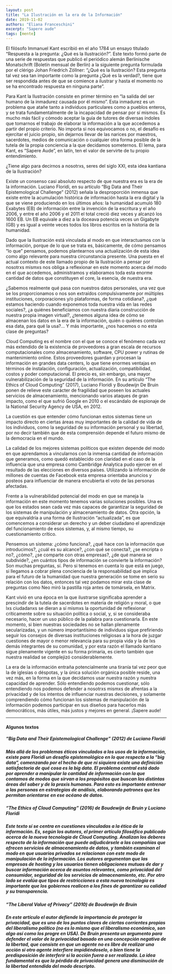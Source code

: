 ```yaml
---
layout: post
title: "La Ilustración en la era de la Información"
date: 2019-11-02
authors: "Eliana Franceschini"
excerpt: "Sapere aude"
tags: [mente]
---
```

El filósofo Immanuel Kant escribió en el año 1784 un ensayo titulado “Respuesta a la pregunta: ¿Qué es la Ilustración?”. Este texto formó parte de una serie de respuestas que publicó el periódico alemán Berlinische Monatschrift (Boletín mensual de Berlín) a la siguiente pregunta formulada por el clérigo Johan Friedrich Zöllner:  “¿Qué es la Ilustración? Esta pregunta tal vez sea tan importante como la pregunta ¿Qué es la verdad?, tiene que ser respondida antes de que se comience a ilustrar y hasta el momento no se ha encontrado respuesta en ninguna parte”.

Para Kant la Ilustración consiste en primer término en “la salida del ser humano de la inmadurez causada por él mismo”. Esta inmadurez es un problema que atañe tanto a individuos particulares como a pueblos enteros, y se trata fundamentalmente de la incapacidad de pensar por sí mismos. Es mucho más fácil y cómodo aceptar la guía de tutores de diversas índoles que tomarnos el trabajo de elaborar la información a la que accedemos a partir del propio criterio. No importa si nos equivocamos o no, el desafío es ejercitar el juicio propio, sin dejarnos llevar de las narices por maestros, sacerdotes, medios de comunicación o cualquier otra forma posible de la tutela de la propia conciencia a la que decidamos someternos. El lema, para Kant, es “Sapere Aude”, en latín,  ten el valor de servirte de tu propio entendimiento.

¿Tiene algo para decirnos a nosotrxs, seres del siglo XXI, esta idea kantiana de la Ilustración?

Existe un consenso casi absoluto respecto de que nuestra era es la era de la información. Luciano Floridi, en su artículo “Big Data and Their Epistemological Challenge” (2012) señala la desproporción inmensa que existe entre la acumulación histórica de información hasta la era digital y la que se viene produciendo en los últimos años: la humanidad acumuló 180 Exabytes (EB) de información entre la invención de la escritura y el año 2006, y entre el año 2006 y el 2011 el total creció diez veces y alcanzó los 1600 EB. Un EB equivale a diez a la doceava potencia veces un Gigabyte (GB) y es igual a veinte veces todos los libros escritos en la historia de la humanidad.

Dado que la Ilustración está vinculada al modo en que interactuamos con la información, porque de lo que se trata es, básicamente, de cómo pensamos “lo que” pensamos, podemos plantearnos una actualización de esta idea como algo relevante para nuestra circunstancia presente. Una puesta en el actual contexto de este llamado propio de la Ilustración a pensar por nosotrxs mismxs nos obliga a reflexionar en este momento acerca del modo en el que accedemos, administramos y elaboramos toda esta enorme cantidad de datos que constituyen el core, la esencia, de nuestra era.

¿Sabemos realmente qué pasa con nuestros datos personales, una vez que se los proporcionamos o nos son extraídos compulsivamente por múltiples instituciones, corporaciones y/o plataformas, de forma cotidiana?, ¿qué estamos haciendo cuando exponemos toda nuestra vida en las redes sociales?, ¿a quiénes beneficiamos con nuestra diaria construcción de nuestra propia imagen virtual?, ¿tenemos alguna idea de cómo se almacenan los datos en la era de la información, quién o quiénes controlan esa data, para qué la usa?... Y más importante, ¿nos hacemos o no esta clase de preguntas?

Cloud Computing es el nombre con el que se conoce el fenómeno cada vez más extendido de la existencia de proveedores a gran escala de recursos computacionales como almacenamiento, software, CPU power y rutinas de mantenimiento online. Estos proveedores guardan y procesan la información en grandes data centers, lo que tiene enormes ventajas en términos de instalación, configuración, actualización, compatibilidad, costos y poder computacional. El precio es, sin embargo, una mayor vulnerabilización de la seguridad de la información. En su artículo “The Ethics of Cloud Computing” (2017), Luciano Floridi y Boudewijn De Bruin ponen de relieve este carácter de fragilidad que poseen los actuales servicios de almacenamiento, mencionando varios ataques de gran impacto, como el que sufrió Google en 2010 o el escándalo de espionaje de la National Security Agency de USA, en 2012.

La cuestión es que entender cómo funcionan estos sistemas tiene un impacto directo en ciertas áreas muy importantes de la calidad de vida de los individuos, como la seguridad de su información personal y su libertad, por no decir también que de esta comprensión depende el futuro mismo de la democracia en el mundo.

La calidad de los mejores sistemas políticos que existen depende del modo en que aprendamos a vincularnos con la inmensa cantidad de información que generamos, como quedó establecido con claridad en el caso de la influencia que una empresa como Cambridge Analytica pudo ejercer en el resultado de las elecciones en diversos países. Utilizando la información de millones de cuentas de Facebook esta empresa orientaba anuncios y posteos para influenciar de manera encubierta el voto de las personas afectadas.

Frente a la vulnerabilidad potencial del modo en que se maneja la información en este momento tenemos varias soluciones posibles. Una es que los estados sean cada vez más capaces de garantizar la seguridad de los sistemas de manipulación y almacenamiento de datos. Otra opción, la que equivaldría a una forma de Ilustración “actualizada”, es que comencemos a considerar un derecho y un deber ciudadano el aprendizaje del funcionamiento de esos sistemas, y, al mismo tiempo, su cuestionamiento crítico.

Pensemos un sistema: ¿cómo funciona?, ¿qué hace con la información que introducimos?, ¿cuál es su alcance?, ¿con qué se conecta?, ¿se encripta o no?, ¿cómo?, ¿se comparte con otras empresas?, ¿de qué manera se subdivide?, ¿en cuántos tipos de información se convierte la información? Son muchas preguntas, sí. Pero si tenemos en cuenta lo que está en juego, si llegamos a cobrar plena conciencia de la responsabilidad que implica para el futuro de la humanidad que nuestra generación se tome en serio su relación con los datos, entonces tal vez podamos mirar esta clase de preguntas como Neo miró la pastilla roja antes de tomársela, en Matrix.

Kant vivió en una época en la que ilustrarse significaba aprender a prescindir de la tutela de sacerdotes en materia de religión y moral, o que lxs ciudadanxs se dieran a sí mismxs la oportunidad de reflexionar críticamente sobre su situación política o social, y, si se consideraba necesario, hacer un uso público de la palabra para cuestionarla. En este momento, si bien nuestras sociedades no se hallan plenamente secularizadas, y un número importantísimo de individuos sigue prefiriendo seguir los consejos de diversas instituciones religiosas a la hora de juzgar cuestiones de mayor o menor relevancia para su propia vida y la de lxs demás integrantes de su comunidad, y por esta razón el llamado kantiano sigue plenamente vigente en su forma primaria, es cierto también que nuestra realidad se complejizó considerablemente.

La era de la información entraña potencialmente una tiranía tal vez peor que la de iglesias o déspotas, y la única solución orgánica posible reside, una vez más, en la forma en la que decidamos usar nuestra razón y nuestra capacidad de aprender. Sólo entendiendo podemos cuestionar, sólo entendiendo nos podemos defender a nosotrxs mismxs de afrentas a la privacidad y de los intentos de influenciar nuestras decisiones, y solamente comprendiendo cómo funcionan los sistemas de manipulación de la información podemos  participar en sus diseños para hacerlos más democráticos, más útiles, más justos y mejores en general. ¡Sapere aude!

---
#### Algunos textos
##### “Big Data and Their Epistemological Challenge” (2012) de Luciano Floridi

##### Más allá de los problemas éticos vinculados a los usos de la información, existe para Floridi un desafío epistemológico en lo que respecta a la “big data”, comenzando por el hecho de que ni siquiera existe una definición satisfactoria de qué cosa es la big data. El problema central está dado por aprender a manipular la cantidad de información con la que contamos de modos que sirvan a los propósitos que buscan las distintas áreas del saber y de la praxis humanas. Para esto es importante entrenar a las personas en estrategias de análisis, elaborando patrones que les permitan orientarse en ese océano de datos.

##### “The Ethics of Cloud Computing” (2016) de Boudewijn de Bruin y Luciano Floridi

##### Este texto sí se centra en cuestiones vinculadas a la ética de la información. Es, según los autores, el primer artículo filosófico publicado acerca de la nueva tecnología de Cloud Computing. Analizan los deberes respecto de la información que puede adjudicársele a las compañías que ofrecen servicios de almacenamiento de datos, y también examinan el modo en que usuarios privados se relacionan con este modo de manipulación de la información. Los autores argumentan que las empresas de hosting y los usuarios tienen obligaciones mutuas de dar y buscar información acerca de asuntos relevantes, como privacidad del consumidor, seguridad de los servicios de almacenamiento, etc. Por otro lado se evalúa que tipos de restricciones a esta nueva tecnología es importante que los gobiernos realicen a los fines de garantizar su calidad y su transparencia.

##### “The Liberal Value of Privacy” (2010) de Boudewijn de Bruin

##### En este artículo el autor defiende la importancia de proteger la privacidad, que es uno de los puntos claves de ciertas corrientes propias del liberalismo político (no es lo mismo que el liberalismo económico, son algo así como los progre en USA). De Bruin presenta un argumento para defender el valor de la privacidad basado en una concepción negativa de la libertad, que consiste en que un agente no es libre de realizar una acción si otro agente interfiere impidiéndoselo, o bien tiene la predisposición de interferir si la acción fuera a ser realizada. La idea fundamental es que la pérdida de privacidad genera una disminución de la libertad entendida del modo descripto.
